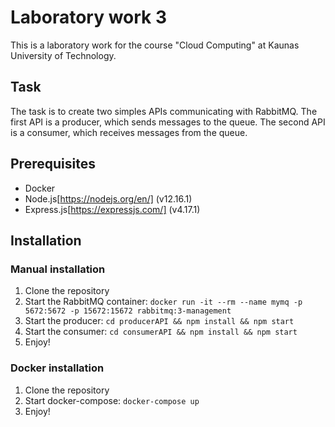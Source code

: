 # Laboratory work 3

This is a laboratory work for the course "Cloud Computing" at Kaunas University of Technology.

## Task

The task is to create two simples APIs communicating with RabbitMQ. The first API is a producer, which sends messages to the queue. The second API is a consumer, which receives messages from the queue.

## Prerequisites

- Docker
- Node.js[https://nodejs.org/en/] (v12.16.1)
- Express.js[https://expressjs.com/] (v4.17.1)
  
## Installation

### Manual installation
1. Clone the repository
2. Start the RabbitMQ container: `docker run -it --rm --name mymq -p 5672:5672 -p 15672:15672 rabbitmq:3-management`
3. Start the producer: `cd producerAPI && npm install && npm start`
4. Start the consumer: `cd consumerAPI && npm install && npm start`
5. Enjoy!

### Docker installation
1. Clone the repository
2. Start docker-compose: `docker-compose up`
3. Enjoy!